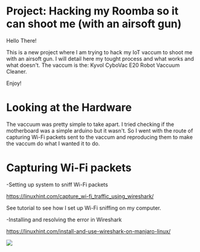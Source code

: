 # Project: Hacking my Roomba so it can shoot me (with an airsoft gun)

Hello There!

This is a new project where I am trying to hack my IoT vaccum to shoot me with an airsoft gun. I will detail here my tought process and what works and what doesn't. The vaccum is the: Kyvol CyboVac E20 Robot Vaccuum Cleaner.

Enjoy!


# Looking at the Hardware

The vaccuum was pretty simple to take apart. I tried checking if the motherboard was a simple arduino but it wasn't. So I went with the route of capturing Wi-Fi packets sent to the vaccum and reproducing them to make the vaccum do what I wanted it to do.

# Capturing Wi-Fi packets

-Setting up system to sniff Wi-Fi packets

https://linuxhint.com/capture_wi-fi_traffic_using_wireshark/

See tutorial to see how I set up Wi-Fi sniffing on my computer.

-Installing and resolving the error in Wireshark

https://linuxhint.com/install-and-use-wireshark-on-manjaro-linux/

![](/images/screenshot.pngscreenshot.png)